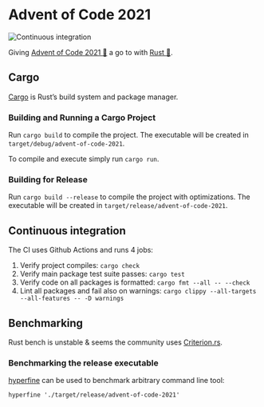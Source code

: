# Advent of Code 2021

![Continuous integration](https://github.com/guillermomuntaner/AdventOfCode2021/workflows/Continuous%20integration/badge.svg?branch=main)

Giving [Advent of Code 2021 🎄](https://adventofcode.com/2021) a go to with [Rust 🦀](https://www.rust-lang.org/learn/get-started). 

## Cargo

[Cargo](https://doc.rust-lang.org/book/ch01-03-hello-cargo.html) is Rust’s build system and package manager.

### Building and Running a Cargo Project
Run `cargo build` to compile the project.
The executable will be created in `target/debug/advent-of-code-2021`.

To compile and execute simply run `cargo run`.

### Building for Release
Run `cargo build --release` to compile the project with optimizations. 
The executable will be created in `target/release/advent-of-code-2021`.

## Continuous integration
The CI uses Github Actions and runs 4 jobs:
1. Verify project compiles: `cargo check`
2. Verify main package test suite passes: `cargo test`
3. Verify code on all packages is formatted:  `cargo fmt --all -- --check`
4. Lint all packages and fail also on warnings: `cargo clippy --all-targets --all-features -- -D warnings` 

## Benchmarking
Rust bench is unstable & seems the community uses [Criterion.rs](https://github.com/bheisler/criterion.rs).
### Benchmarking the release executable
[hyperfine](https://github.com/sharkdp/hyperfine) can be used to benchmark arbitrary command line tool:

`hyperfine './target/release/advent-of-code-2021'`